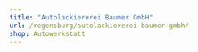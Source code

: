 ```yaml
---
title: "Autolackiererei Baumer GmbH"
url: /regensburg/autolackiererei-baumer-gmbh/
shop: Autowerkstatt
---
```

